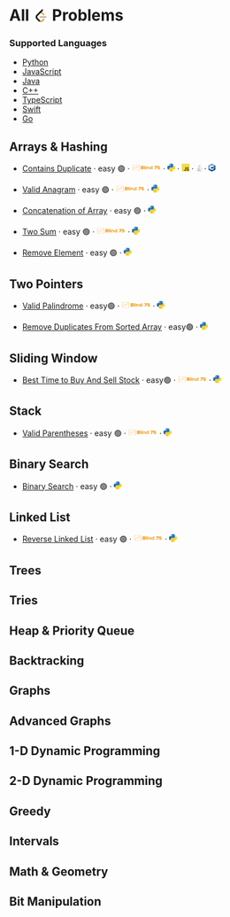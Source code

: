 # All <img src="assets/lcLogo.png" style="height: 1em; vertical-align: bottom;"> Problems

### Supported Languages

- [Python](https://github.com/flenhu/leetcode/tree/main/Python)
- [JavaScript](https://github.com/flenhu/leetcode/tree/main/JavaScript)
- [Java](https://github.com/flenhu/leetcode/tree/main/Java)
- [C++](https://github.com/flenhu/leetcode/tree/main/Cpp)
- [TypeScript]()
- [Swift]()
- [Go]()

## Arrays & Hashing

- [Contains Duplicate](https://leetcode.com/problems/contains-duplicate/)
  · easy 🟢
  · [<img src="assets/blind75Logo.png" style="height: 1em;">](blind75.md)
  · [<img src="assets/pythonLogo.png" style="height: 1em; ">](Python/01_arraysAndHashing/0217_containsDuplicate.ipynb)
  · [<img src="assets/jsLogo.png" style="height: 1em; ">]()
  · [<img src="assets/javaLogo.png" style="height: 1em; ">]()
  · [<img src="assets/cppLogo.png" style="height: 1em; ">]()

- [Valid Anagram](https://leetcode.com/problems/valid-anagram/)
  · easy 🟢
  · [<img src="assets/blind75Logo.png" style="height: 1em;">](https://github.com/flenhu/leetcode/blob/main/blind75.md)
  · [<img src="assets/pythonLogo.png" style="height: 1em; ">](Python/01_arraysAndHashing/0242_validAnagram.ipynb)

- [Concatenation of Array](https://leetcode.com/problems/concatenation-of-array/)
  · easy 🟢
  · [<img src="assets/pythonLogo.png" style="height: 1em; ">](Python/01_arraysAndHashing/1929_concatenationofArray.ipynb)

- [Two Sum](https://leetcode.com/problems/two-sum/)
  · easy 🟢
  · [<img src="assets/blind75Logo.png" style="height: 1em;">](blind75.md)
  · [<img src="assets/pythonLogo.png" style="height: 1em; ">](Python/01_arraysAndHashing/0001_twoSum.ipynb)

- [Remove Element](https://leetcode.com/problems/remove-element/)
  · easy 🟢
  · [<img src="assets/pythonLogo.png" style="height: 1em; ">](Python/01_arraysAndHashing/0027_removeElement.ipynb)

## Two Pointers

- [Valid Palindrome](https://leetcode.com/problems/valid-palindrome/)
  · easy🟢
  · [<img src="assets/blind75Logo.png" style="height: 1em;">](blind75.md)
  · [<img src="assets/pythonLogo.png" style="height: 1em; ">](Python/02_twoPointers/0125_validPalindrome.ipynb)

- [Remove Duplicates From Sorted Array](https://leetcode.com/problems/remove-duplicates-from-sorted-array/)
  · easy🟢
  · [<img src="assets/pythonLogo.png" style="height: 1em;">](Python/02_twoPointers/0026_removeDuplicatesFromSortedArray.ipynb)

## Sliding Window

- [Best Time to Buy And Sell Stock](https://leetcode.com/problems/best-time-to-buy-and-sell-stock/)
  · easy🟢
  · [<img src="assets/blind75Logo.png" style="height: 1em;">](blind75.md)
  · [<img src="assets/pythonLogo.png" style="height: 1em;">](Python/03_slidingWindow/0121_bestTimetoBuyAndSellStock.ipynb)

## Stack

- [Valid Parentheses](https://leetcode.com/problems/valid-parentheses/)
  · easy 🟢
  · [<img src="assets/blind75Logo.png" style="height: 1em;">](blind75.md)
  · [<img src="assets/pythonLogo.png" style="height: 1em;">](Python/04_stack/0020_validParentheses.ipynb)

## Binary Search

- [Binary Search](https://leetcode.com/problems/binary-search/)
  · easy 🟢
  · [<img src="assets/pythonLogo.png" style="height: 1em;">](Python/05_binarySearch/0704_binarySearch.ipynb)

## Linked List

- [Reverse Linked List](https://leetcode.com/problems/reverse-linked-list/)
  · easy 🟢
  · [<img src="assets/blind75Logo.png" style="height: 1em;">](blind75.md)
  · [<img src="assets/pythonLogo.png" style="height: 1em;">](Python/06_linkedList/0206_reverseLinkedList.ipynb)

## Trees

## Tries

## Heap & Priority Queue

## Backtracking

## Graphs

## Advanced Graphs

## 1-D Dynamic Programming

## 2-D Dynamic Programming

## Greedy

## Intervals

## Math & Geometry

## Bit Manipulation
